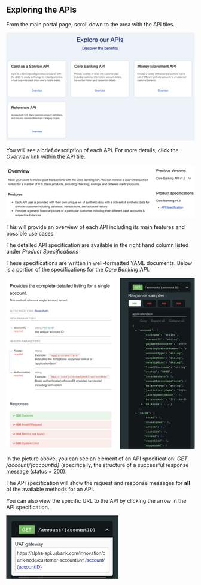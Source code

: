 ## Exploring the APIs

From the main portal page, scroll down to the area with the API tiles.

![list of apis](img/YacketyAPIs.png)

You will see a brief description of each API. For more details, click the *Overview* link within the API tile.

![api page](img/CoreOverview.png)

This will provide an overview of each API including its main features and possible use cases.

The detailed API specification are available in the right hand column listed under *Product Specifications*

These specifications are written in well-formatted YAML documents. Below is a portion of the specifications for the *Core Banking API*.

![example API spec](img/AccountDetails.png)

In the picture above, you can see an element of an API specification: *GET /account/{accountid}* (specifically, the structure of a successful response message (status = 200).

The API specification will show the request and response messages for **all** of the available methods for an API.

You can also view the specific URL to the API by clicking the arrow in the API specification.


<img src="img/APIURL.png" alt="API URL" width="300">
